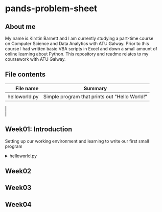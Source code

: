 # pands-problem-sheet

## About me
My name is Kirstin Barnett and I am currently studying a part-time course on Computer Science and Data Analytics with ATU Galway. Prior to this course I had written basic VBA scripts in Excel and down a small amount of online learning about Python. This repository and readme relates to my coursework with ATU Galway.

## File contents
 File name | Summary          |
|---------:|------------------|
|helloworld.py |Simple program that prints out "Hello World!"|
|     
|      
## Week01: Introduction
Setting up our working environment and learning to write our first small program 
 <details>
  <summary>  helloworld.py </summary>
</details>

## Week02

## Week03

## Week04

